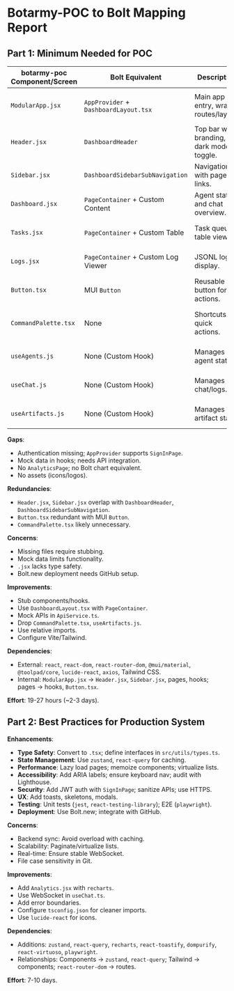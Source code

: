 # Botarmy-POC to Bolt Mapping Report

## Part 1: Minimum Needed for POC
| botarmy-poc Component/Screen | Bolt Equivalent | Description | Gaps/Redundancies | Concerns | Improvements | Dependencies |
|-----------------------------|-----------------|-------------|-------------------|----------|--------------|--------------|
| `ModularApp.jsx` | `AppProvider` + `DashboardLayout.tsx` | Main app entry, wraps routes/layout. | No auth; `AppProvider` supports `SignInPage`. | Missing file; assumes routing. | Add `react-router-dom` routes; stub auth. | `react`, `react-router-dom`, `AppProvider`, `DashboardLayout.tsx` |
| `Header.jsx` | `DashboardHeader` | Top bar with branding, dark mode toggle. | Redundant with `DashboardHeader`. | Not provided; lacks TypeScript. | Convert to `.tsx`; use `DashboardHeader` slots. | `react`, `lucide-react`, Tailwind CSS, `DashboardHeader` |
| `Sidebar.jsx` | `DashboardSidebarSubNavigation` | Navigation with page links. | Redundant; `DashboardSidebarSubNavigation` more flexible. | Hardcoded nav; not provided. | Convert to `.tsx`; use `navigation` prop. | `react`, `lucide-react`, `react-router-dom`, `DashboardSidebarSubNavigation` |
| `Dashboard.jsx` | `PageContainer` + Custom Content | Agent stats and chat overview. | No analytics; needs custom content. | Mock data; not provided. | Convert to `.tsx`; fetch from `/bots`. | `react`, `useAgents`, `useChat`, `lucide-react`, `PageContainer` |
| `Tasks.jsx` | `PageContainer` + Custom Table | Task queue table view. | No real data; needs table component. | Mock data; not provided. | Convert to `.tsx`; fetch from `/tasks`. | `react`, `lucide-react`, `PageContainer` |
| `Logs.jsx` | `PageContainer` + Custom Log Viewer | JSONL logs display. | No filtering; needs log renderer. | Mock logs; not provided. | Convert to `.tsx`; add filtering via `useChat`. | `react`, `useChat`, `lucide-react`, `PageContainer` |
| `Button.tsx` | MUI `Button` | Reusable button for actions. | Redundant with MUI `Button`. | Unclear implementation. | Use MUI `Button` with Tailwind. | `react`, `@mui/material`, Tailwind CSS |
| `CommandPalette.tsx` | None | Shortcuts for quick actions. | No equivalent; unnecessary for POC. | Not used in `ModularApp.jsx`. | Drop for POC; add `react-hotkeys` later if needed. | None |
| `useAgents.js` | None (Custom Hook) | Manages agent state. | Mock data; no equivalent. | Not provided; lacks TypeScript. | Convert to `.ts`; fetch from `/bots`. | `react`, `useChat`, `axios` |
| `useChat.js` | None (Custom Hook) | Manages chat/logs. | Mock data; no equivalent. | Not provided; lacks TypeScript. | Convert to `.ts`; use WebSocket. | `react`, `axios` or WebSocket client |
| `useArtifacts.js` | None (Custom Hook) | Manages artifact state. | Mock data; not used in POC. | Not provided; lacks TypeScript. | Drop for POC; add `.ts` later. | None |

**Gaps**:
- Authentication missing; `AppProvider` supports `SignInPage`.
- Mock data in hooks; needs API integration.
- No `AnalyticsPage`; no Bolt chart equivalent.
- No assets (icons/logos).

**Redundancies**:
- `Header.jsx`, `Sidebar.jsx` overlap with `DashboardHeader`, `DashboardSidebarSubNavigation`.
- `Button.tsx` redundant with MUI `Button`.
- `CommandPalette.tsx` likely unnecessary.

**Concerns**:
- Missing files require stubbing.
- Mock data limits functionality.
- `.jsx` lacks type safety.
- Bolt.new deployment needs GitHub setup.

**Improvements**:
- Stub components/hooks.
- Use `DashboardLayout.tsx` with `PageContainer`.
- Mock APIs in `ApiService.ts`.
- Drop `CommandPalette.tsx`, `useArtifacts.js`.
- Use relative imports.
- Configure Vite/Tailwind.

**Dependencies**:
- External: `react`, `react-dom`, `react-router-dom`, `@mui/material`, `@toolpad/core`, `lucide-react`, `axios`, Tailwind CSS.
- Internal: `ModularApp.jsx` → `Header.jsx`, `Sidebar.jsx`, pages, hooks; pages → hooks, `Button.tsx`.

**Effort**: 19-27 hours (~2-3 days).

## Part 2: Best Practices for Production System
**Enhancements**:
- **Type Safety**: Convert to `.tsx`; define interfaces in `src/utils/types.ts`.
- **State Management**: Use `zustand`, `react-query` for caching.
- **Performance**: Lazy load pages; memoize components; virtualize lists.
- **Accessibility**: Add ARIA labels; ensure keyboard nav; audit with Lighthouse.
- **Security**: Add JWT auth with `SignInPage`; sanitize APIs; use HTTPS.
- **UX**: Add toasts, skeletons, modals.
- **Testing**: Unit tests (`jest`, `react-testing-library`); E2E (`playwright`).
- **Deployment**: Use Bolt.new; integrate with GitHub.

**Concerns**:
- Backend sync: Avoid overload with caching.
- Scalability: Paginate/virtualize lists.
- Real-time: Ensure stable WebSocket.
- File case sensitivity in Git.

**Improvements**:
- Add `Analytics.jsx` with `recharts`.
- Use WebSocket in `useChat.ts`.
- Add error boundaries.
- Configure `tsconfig.json` for cleaner imports.
- Use `lucide-react` for icons.

**Dependencies**:
- Additions: `zustand`, `react-query`, `recharts`, `react-toastify`, `dompurify`, `react-virtuoso`, `playwright`.
- Relationships: Components → `zustand`, `react-query`; Tailwind → components; `react-router-dom` → routes.

**Effort**: 7-10 days.